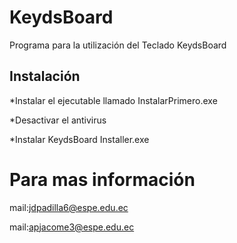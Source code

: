 KeydsBoard
===========

Programa para la utilización del Teclado KeydsBoard

## Instalación

*Instalar el ejecutable llamado InstalarPrimero.exe

*Desactivar el antivirus

*Instalar KeydsBoard Installer.exe

Para mas información
====================
mail:jdpadilla6@espe.edu.ec

mail:apjacome3@espe.edu.ec
